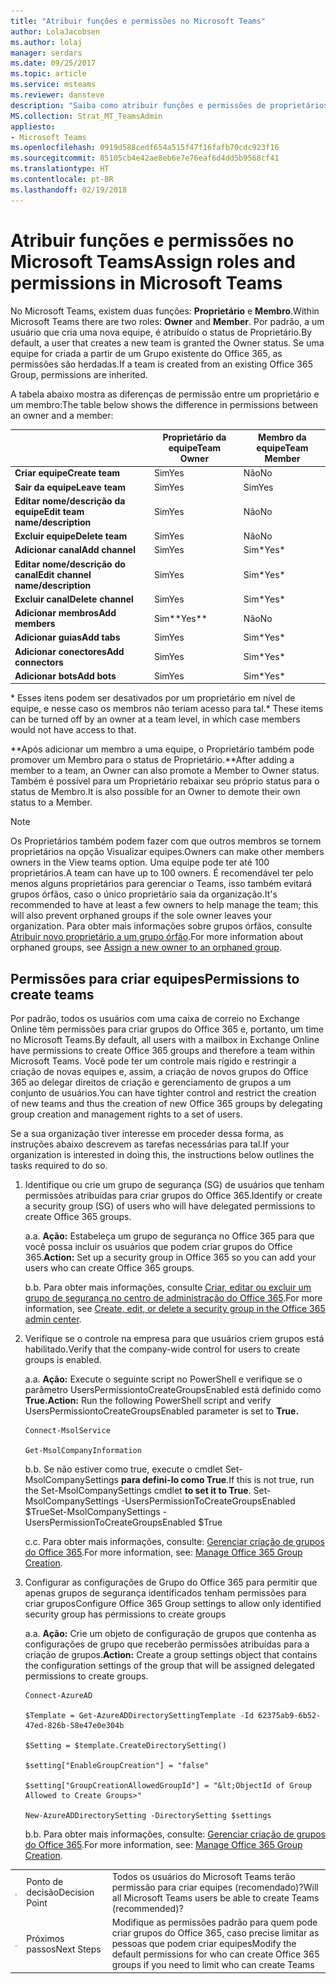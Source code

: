 ```yaml
---
title: "Atribuir funções e permissões no Microsoft Teams"
author: LolaJacobsen
ms.author: lolaj
manager: serdars
ms.date: 09/25/2017
ms.topic: article
ms.service: msteams
ms.reviewer: dansteve
description: "Saiba como atribuir funções e permissões de proprietários membros de equipe no Microsoft Teams, inclusive permissões para criar equipes."
MS.collection: Strat_MT_TeamsAdmin
appliesto:
- Microsoft Teams
ms.openlocfilehash: 0919d588cedf654a515f47f16fafb70cdc923f16
ms.sourcegitcommit: 85105cb4e42ae8eb6e7e76eaf6d4dd5b9568cf41
ms.translationtype: HT
ms.contentlocale: pt-BR
ms.lasthandoff: 02/19/2018
---
```

<a name="assign-roles-and-permissions-in-microsoft-teams"></a><span data-ttu-id="c25e8-103">Atribuir funções e permissões no Microsoft Teams</span><span class="sxs-lookup"><span data-stu-id="c25e8-103">Assign roles and permissions in Microsoft Teams</span></span>
===============================================

<span data-ttu-id="c25e8-104">No Microsoft Teams, existem duas funções: **Proprietário** e **Membro**.</span><span class="sxs-lookup"><span data-stu-id="c25e8-104">Within Microsoft Teams there are two roles: **Owner** and **Member**.</span></span> <span data-ttu-id="c25e8-105">Por padrão, a um usuário que cria uma nova equipe, é atribuído o status de Proprietário.</span><span class="sxs-lookup"><span data-stu-id="c25e8-105">By default, a user that creates a new team is granted the Owner status.</span></span> <span data-ttu-id="c25e8-106">Se uma equipe for criada a partir de um Grupo existente do Office 365, as permissões são herdadas.</span><span class="sxs-lookup"><span data-stu-id="c25e8-106">If a team is created from an existing Office 365 Group, permissions are inherited.</span></span>

<span data-ttu-id="c25e8-107">A tabela abaixo mostra as diferenças de permissão entre um proprietário e um membro:</span><span class="sxs-lookup"><span data-stu-id="c25e8-107">The table below shows the difference in permissions between an owner and a member:</span></span>

|  |<span data-ttu-id="c25e8-108">Proprietário da equipe</span><span class="sxs-lookup"><span data-stu-id="c25e8-108">Team Owner</span></span>  |<span data-ttu-id="c25e8-109">Membro da equipe</span><span class="sxs-lookup"><span data-stu-id="c25e8-109">Team Member</span></span>  |
|---------|---------|---------|
|<span data-ttu-id="c25e8-110">**Criar equipe**</span><span class="sxs-lookup"><span data-stu-id="c25e8-110">**Create team**</span></span>     |<span data-ttu-id="c25e8-111">Sim</span><span class="sxs-lookup"><span data-stu-id="c25e8-111">Yes</span></span>        |<span data-ttu-id="c25e8-112">Não</span><span class="sxs-lookup"><span data-stu-id="c25e8-112">No</span></span>         |
|<span data-ttu-id="c25e8-113">**Sair da equipe**</span><span class="sxs-lookup"><span data-stu-id="c25e8-113">**Leave team**</span></span>     |<span data-ttu-id="c25e8-114">Sim</span><span class="sxs-lookup"><span data-stu-id="c25e8-114">Yes</span></span>         |<span data-ttu-id="c25e8-115">Sim</span><span class="sxs-lookup"><span data-stu-id="c25e8-115">Yes</span></span>         |
|<span data-ttu-id="c25e8-116">**Editar nome/descrição da equipe**</span><span class="sxs-lookup"><span data-stu-id="c25e8-116">**Edit team name/description**</span></span>      |<span data-ttu-id="c25e8-117">Sim</span><span class="sxs-lookup"><span data-stu-id="c25e8-117">Yes</span></span>         |<span data-ttu-id="c25e8-118">Não</span><span class="sxs-lookup"><span data-stu-id="c25e8-118">No</span></span>         |
|<span data-ttu-id="c25e8-119">**Excluir equipe**</span><span class="sxs-lookup"><span data-stu-id="c25e8-119">**Delete team**</span></span>      |<span data-ttu-id="c25e8-120">Sim</span><span class="sxs-lookup"><span data-stu-id="c25e8-120">Yes</span></span>         |<span data-ttu-id="c25e8-121">Não</span><span class="sxs-lookup"><span data-stu-id="c25e8-121">No</span></span>         |
|<span data-ttu-id="c25e8-122">**Adicionar canal**</span><span class="sxs-lookup"><span data-stu-id="c25e8-122">**Add channel**</span></span>      |<span data-ttu-id="c25e8-123">Sim</span><span class="sxs-lookup"><span data-stu-id="c25e8-123">Yes</span></span>         |<span data-ttu-id="c25e8-124">Sim\*</span><span class="sxs-lookup"><span data-stu-id="c25e8-124">Yes\*</span></span>         |
|<span data-ttu-id="c25e8-125">**Editar nome/descrição do canal**</span><span class="sxs-lookup"><span data-stu-id="c25e8-125">**Edit channel name/description**</span></span>      |<span data-ttu-id="c25e8-126">Sim</span><span class="sxs-lookup"><span data-stu-id="c25e8-126">Yes</span></span>         |<span data-ttu-id="c25e8-127">Sim\*</span><span class="sxs-lookup"><span data-stu-id="c25e8-127">Yes\*</span></span>         |
|<span data-ttu-id="c25e8-128">**Excluir canal**</span><span class="sxs-lookup"><span data-stu-id="c25e8-128">**Delete channel**</span></span>      |<span data-ttu-id="c25e8-129">Sim</span><span class="sxs-lookup"><span data-stu-id="c25e8-129">Yes</span></span>         |<span data-ttu-id="c25e8-130">Sim\*</span><span class="sxs-lookup"><span data-stu-id="c25e8-130">Yes\*</span></span>         |
|<span data-ttu-id="c25e8-131">**Adicionar membros**</span><span class="sxs-lookup"><span data-stu-id="c25e8-131">**Add members**</span></span>      |<span data-ttu-id="c25e8-132">Sim**</span><span class="sxs-lookup"><span data-stu-id="c25e8-132">Yes**</span></span>         |<span data-ttu-id="c25e8-133">Não</span><span class="sxs-lookup"><span data-stu-id="c25e8-133">No</span></span>         |
|<span data-ttu-id="c25e8-134">**Adicionar guias**</span><span class="sxs-lookup"><span data-stu-id="c25e8-134">**Add tabs**</span></span>      |<span data-ttu-id="c25e8-135">Sim</span><span class="sxs-lookup"><span data-stu-id="c25e8-135">Yes</span></span>         |<span data-ttu-id="c25e8-136">Sim\*</span><span class="sxs-lookup"><span data-stu-id="c25e8-136">Yes\*</span></span>         |
|<span data-ttu-id="c25e8-137">**Adicionar conectores**</span><span class="sxs-lookup"><span data-stu-id="c25e8-137">**Add connectors**</span></span>      |<span data-ttu-id="c25e8-138">Sim</span><span class="sxs-lookup"><span data-stu-id="c25e8-138">Yes</span></span>         |<span data-ttu-id="c25e8-139">Sim\*</span><span class="sxs-lookup"><span data-stu-id="c25e8-139">Yes\*</span></span>         |
|<span data-ttu-id="c25e8-140">**Adicionar bots**</span><span class="sxs-lookup"><span data-stu-id="c25e8-140">**Add bots**</span></span>      |<span data-ttu-id="c25e8-141">Sim</span><span class="sxs-lookup"><span data-stu-id="c25e8-141">Yes</span></span>         |<span data-ttu-id="c25e8-142">Sim\*</span><span class="sxs-lookup"><span data-stu-id="c25e8-142">Yes\*</span></span>         |
<span data-ttu-id="c25e8-143">\* Esses itens podem ser desativados por um proprietário em nível de equipe, e nesse caso os membros não teriam acesso para tal.</span><span class="sxs-lookup"><span data-stu-id="c25e8-143">\* These items can be turned off by an owner at a team level, in which case members would not have access to that.</span></span>

<span data-ttu-id="c25e8-144">\*\*Após adicionar um membro a uma equipe, o Proprietário também pode promover um Membro para o status de Proprietário.</span><span class="sxs-lookup"><span data-stu-id="c25e8-144">\*\*After adding a member to a team, an Owner can also promote a Member to Owner status.</span></span> <span data-ttu-id="c25e8-145">Também é possível para um Proprietário rebaixar seu próprio status para o status de Membro.</span><span class="sxs-lookup"><span data-stu-id="c25e8-145">It is also possible for an Owner to demote their own status to a Member.</span></span>



> [!NOTE]
> <span data-ttu-id="c25e8-146">Os Proprietários também podem fazer com que outros membros se tornem proprietários na opção Visualizar equipes.</span><span class="sxs-lookup"><span data-stu-id="c25e8-146">Owners can make other members owners in the View teams option.</span></span> <span data-ttu-id="c25e8-147">Uma equipe pode ter até 100 proprietários.</span><span class="sxs-lookup"><span data-stu-id="c25e8-147">A team can have up to 100 owners.</span></span> <span data-ttu-id="c25e8-148">É recomendável ter pelo menos alguns proprietários para gerenciar o Teams, isso também evitará grupos órfãos, caso o único proprietário saia da organização.</span><span class="sxs-lookup"><span data-stu-id="c25e8-148">It's recommended to have at least a few owners to help manage the team; this will also prevent orphaned groups if the sole owner leaves your organization.</span></span> <span data-ttu-id="c25e8-149">Para obter mais informações sobre grupos órfãos, consulte [Atribuir novo proprietário a um grupo órfão](https://support.office.com/article/Assign-a-new-owner-to-an-orphaned-group-86bb3db6-8857-45d1-95c8-f6d540e45732).</span><span class="sxs-lookup"><span data-stu-id="c25e8-149">For more information about orphaned groups, see [Assign a new owner to an orphaned group](https://support.office.com/article/Assign-a-new-owner-to-an-orphaned-group-86bb3db6-8857-45d1-95c8-f6d540e45732).</span></span>


<a name="permissions-to-create-teams"></a><span data-ttu-id="c25e8-150">Permissões para criar equipes</span><span class="sxs-lookup"><span data-stu-id="c25e8-150">Permissions to create teams</span></span>
---------------------------

<span data-ttu-id="c25e8-151">Por padrão, todos os usuários com uma caixa de correio no Exchange Online têm permissões para criar grupos do Office 365 e, portanto, um time no Microsoft Teams.</span><span class="sxs-lookup"><span data-stu-id="c25e8-151">By default, all users with a mailbox in Exchange Online have permissions to create Office 365 groups and therefore a team within Microsoft Teams.</span></span> <span data-ttu-id="c25e8-152">Você pode ter um controle mais rígido e restringir a criação de novas equipes e, assim, a criação de novos grupos do Office 365 ao delegar direitos de criação e gerenciamento de grupos a um conjunto de usuários.</span><span class="sxs-lookup"><span data-stu-id="c25e8-152">You can have tighter control and restrict the creation of new teams and thus the creation of new Office 365 groups by delegating group creation and management rights to a set of users.</span></span>

<span data-ttu-id="c25e8-153">Se a sua organização tiver interesse em proceder dessa forma, as instruções abaixo descrevem as tarefas necessárias para tal.</span><span class="sxs-lookup"><span data-stu-id="c25e8-153">If your organization is interested in doing this, the instructions below outlines the tasks required to do so.</span></span>

1.  <span data-ttu-id="c25e8-154">Identifique ou crie um grupo de segurança (SG) de usuários que tenham permissões atribuídas para criar grupos do Office 365.</span><span class="sxs-lookup"><span data-stu-id="c25e8-154">Identify or create a security group (SG) of users who will have delegated permissions to create Office 365 groups.</span></span>

    <span data-ttu-id="c25e8-155">a.</span><span class="sxs-lookup"><span data-stu-id="c25e8-155">a.</span></span>  <span data-ttu-id="c25e8-156">**Ação:** Estabeleça um grupo de segurança no Office 365 para que você possa incluir os usuários que podem criar grupos do Office 365.</span><span class="sxs-lookup"><span data-stu-id="c25e8-156">**Action:** Set up a security group in Office 365 so you can add your users who can create Office 365 groups.</span></span>

    <span data-ttu-id="c25e8-157">b.</span><span class="sxs-lookup"><span data-stu-id="c25e8-157">b.</span></span>  <span data-ttu-id="c25e8-158">Para obter mais informações, consulte [Criar, editar ou excluir um grupo de segurança no centro de administração do Office 365](https://support.office.com/article/Create-edit-or-delete-a-security-group-in-the-Office-365-admin-center-55c96b32-e086-4c9e-948b-a018b44510cb).</span><span class="sxs-lookup"><span data-stu-id="c25e8-158">For more information, see [Create, edit, or delete a security group in the Office 365 admin center](https://support.office.com/article/Create-edit-or-delete-a-security-group-in-the-Office-365-admin-center-55c96b32-e086-4c9e-948b-a018b44510cb).</span></span>

2.  <span data-ttu-id="c25e8-159">Verifique se o controle na empresa para que usuários criem grupos está habilitado.</span><span class="sxs-lookup"><span data-stu-id="c25e8-159">Verify that the company-wide control for users to create groups is enabled.</span></span>

    <span data-ttu-id="c25e8-160">a.</span><span class="sxs-lookup"><span data-stu-id="c25e8-160">a.</span></span>  <span data-ttu-id="c25e8-161">**Ação:** Execute o seguinte script no PowerShell e verifique se o parâmetro UsersPermissiontoCreateGroupsEnabled está definido como **True.**</span><span class="sxs-lookup"><span data-stu-id="c25e8-161">**Action:** Run the following PowerShell script and verify UsersPermissiontoCreateGroupsEnabled parameter is set to **True.**</span></span>

    ```
    Connect-MsolService

    Get-MsolCompanyInformation
    ```

    <span data-ttu-id="c25e8-162">b.</span><span class="sxs-lookup"><span data-stu-id="c25e8-162">b.</span></span>  <span data-ttu-id="c25e8-163">Se não estiver como true, execute o cmdlet Set-MsolCompanySettings **para defini-lo como True**.</span><span class="sxs-lookup"><span data-stu-id="c25e8-163">If this is not true, run the Set-MsolCompanySettings  cmdlet **to set it to True**.</span></span>
<span data-ttu-id="c25e8-164">Set-MsolCompanySettings -UsersPermissionToCreateGroupsEnabled $True</span><span class="sxs-lookup"><span data-stu-id="c25e8-164">Set-MsolCompanySettings -UsersPermissionToCreateGroupsEnabled $True</span></span>

    <span data-ttu-id="c25e8-165">c.</span><span class="sxs-lookup"><span data-stu-id="c25e8-165">c.</span></span> <span data-ttu-id="c25e8-166">Para obter mais informações, consulte: [Gerenciar criação de grupos do Office 365](https://support.office.com/article/Manage-Office-365-Group-Creation-4c46c8cb-17d0-44b5-9776-005fced8e618?ui=en-US&rs=en-001&ad=US#checkclevelsettings).</span><span class="sxs-lookup"><span data-stu-id="c25e8-166">For more information, see: [Manage Office 365 Group Creation](https://support.office.com/article/Manage-Office-365-Group-Creation-4c46c8cb-17d0-44b5-9776-005fced8e618?ui=en-US&rs=en-001&ad=US#checkclevelsettings).</span></span>

3.  <span data-ttu-id="c25e8-167">Configurar as configurações de Grupo do Office 365 para permitir que apenas grupos de segurança identificados tenham permissões para criar grupos</span><span class="sxs-lookup"><span data-stu-id="c25e8-167">Configure Office 365 Group settings to allow only identified security group has permissions to create groups</span></span>

    <span data-ttu-id="c25e8-168">a.</span><span class="sxs-lookup"><span data-stu-id="c25e8-168">a.</span></span>  <span data-ttu-id="c25e8-169">**Ação:** Crie um objeto de configuração de grupos que contenha as configurações de grupo que receberão permissões atribuídas para a criação de grupos.</span><span class="sxs-lookup"><span data-stu-id="c25e8-169">**Action:** Create a group settings object that contains the configuration settings of the group that will be assigned delegated permissions to create groups.</span></span> 

    ```
    Connect-AzureAD

    $Template = Get-AzureADDirectorySettingTemplate -Id 62375ab9-6b52-47ed-826b-58e47e0e304b

    $Setting = $template.CreateDirectorySetting()

    $setting["EnableGroupCreation"] = "false"

    $setting["GroupCreationAllowedGroupId"] = "&lt;ObjectId of Group Allowed to Create Groups>"

    New-AzureADDirectorySetting -DirectorySetting $settings
    ```

    <span data-ttu-id="c25e8-170">b.</span><span class="sxs-lookup"><span data-stu-id="c25e8-170">b.</span></span> <span data-ttu-id="c25e8-171">Para obter mais informações, consulte: [Gerenciar criação de grupos do Office 365](https://support.office.com/article/Manage-Office-365-Group-Creation-4c46c8cb-17d0-44b5-9776-005fced8e618?ui=en-US&rs=en-US&ad=US#step3).</span><span class="sxs-lookup"><span data-stu-id="c25e8-171">For more information, see: [Manage Office 365 Group Creation](https://support.office.com/article/Manage-Office-365-Group-Creation-4c46c8cb-17d0-44b5-9776-005fced8e618?ui=en-US&rs=en-US&ad=US#step3).</span></span>


||||
|---------|---------|---------|
| ![Ícone de ponto de decisão.](media/Assign_roles_and_permissions_in_Microsoft_Teams_image2.png)     |<span data-ttu-id="c25e8-173">Ponto de decisão</span><span class="sxs-lookup"><span data-stu-id="c25e8-173">Decision Point</span></span>         |<span data-ttu-id="c25e8-174">Todos os usuários do Microsoft Teams terão permissão para criar equipes (recomendado)?</span><span class="sxs-lookup"><span data-stu-id="c25e8-174">Will all Microsoft Teams users be able to create Teams (recommended)?</span></span>         |
| ![Ícone de próximos passos.](media/Assign_roles_and_permissions_in_Microsoft_Teams_image3.png)    |<span data-ttu-id="c25e8-176">Próximos passos</span><span class="sxs-lookup"><span data-stu-id="c25e8-176">Next Steps</span></span>         |<span data-ttu-id="c25e8-177">Modifique as permissões padrão para quem pode criar grupos do Office 365, caso precise limitar as pessoas que podem criar equipes</span><span class="sxs-lookup"><span data-stu-id="c25e8-177">Modify the default permissions for who can create Office 365 groups if you need to limit who can create Teams</span></span>         |
